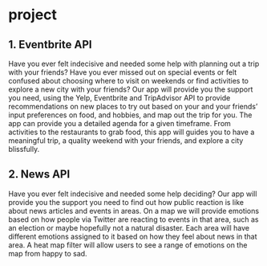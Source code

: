 # project

## 1. Eventbrite API

Have you ever felt indecisive and needed some help with planning out a trip with your friends? Have you ever missed out on special events or felt confused about choosing where to visit on weekends or find activities to explore a new city with your friends? Our app will provide you the support you need, using the Yelp, Eventbrite and TripAdvisor API to provide recommendations on new places to try out based on your and your friends’ input preferences on food, and hobbies, and map out the trip for you. The app can provide you a detailed agenda for a given timeframe. From activities to the restaurants to grab food, this app will guides you to have a meaningful trip, a quality weekend with your friends, and explore a city blissfully. 

## 2. News API

Have you ever felt indecisive and needed some help deciding? Our app will provide you the support you need to find out how public reaction is like about news articles and events in areas. On a map we will provide emotions based on how people via Twitter are reacting to events in that area, such as an election or maybe hopefully not a natural disaster. Each area will have different emotions assigned to it based on how they feel about news in that area. A heat map filter will allow users to see a range of emotions on the map from happy to sad.

